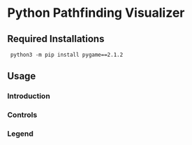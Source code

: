 # Python Pathfinding Visualizer
## Required Installations
```
 python3 -m pip install pygame==2.1.2
```
## Usage
### Introduction

### Controls

### Legend
